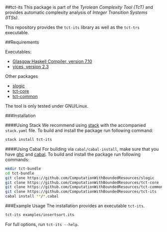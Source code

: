 ##tct-its
This package is part of the _Tyrolean Complexity Tool (TcT)_ and provides
automatic complexity analysis of _Integer Transition Systems (ITSs)_.

This repository provides the `tct-its` library as well as the `tct-trs` executable.

##Requirements

Executables:
  * [Glasgow Haskell Compiler, version 7.10](http://www.haskell.org/ghc/)
  * [yices, version 2.3](http://yices.csl.sri.com/)

Other packages
  * [slogic](https://github.com/ComputationWithBoundedResources/slogic/)
  * [tct-core](https://github.com/ComputationWithBoundedResources/tct-core/)
  * [tct-common](https://github.com/ComputationWithBoundedResources/tct-common/)

The tool is only tested under GNU/Linux.

###Installation

####Using Stack
We recommend using [stack](https://github.com/commercialhaskell/stack) with the accompanied `stack.yaml` file.
To build and install the package run following command:

```bash
stack install tct-its
```

####Using Cabal
For building via `cabal/cabal-install`, make sure that you have [ghc](http://www.haskell.org/ghc/) and [cabal](http://www.haskell.org/cabal/).
To build and install the package run following commands:

```bash
mkdir tct-bundle
cd tct-bundle
git clone https://github.com/ComputationWithBoundedResources/slogic
git clone https://github.com/ComputationWithBoundedResources/tct-core
git clone https://github.com/ComputationWithBoundedResources/tct-common
git clone https://github.com/ComputationWithBoundedResources/tct-its
cabal install **/*.cabal
```

###Example Usage
The installation provides an executable `tct-its`.

```bash
tct-its examples/insertsort.its
```

For full options, run `tct-its --help`.

